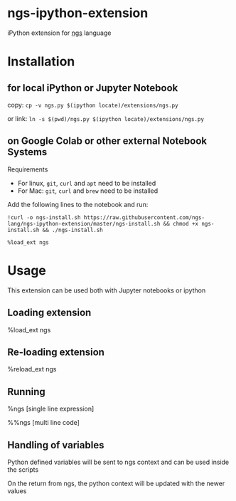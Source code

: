# ngs-ipython-extension
iPython extension for [ngs](https://github.com/ngs-lang/ngs) language

# Installation
## for local iPython or Jupyter Notebook
copy: `cp -v ngs.py $(ipython locate)/extensions/ngs.py`

or link: `ln -s $(pwd)/ngs.py $(ipython locate)/extensions/ngs.py`


## on Google Colab or other external Notebook Systems
Requirements
* For linux, `git`, `curl` and `apt` need to be installed
* For Mac: `git`, `curl` and `brew` need to be installed


Add the following lines to the notebook and run:

`!curl -o ngs-install.sh https://raw.githubusercontent.com/ngs-lang/ngs-ipython-extension/master/ngs-install.sh && chmod +x ngs-install.sh && ./ngs-install.sh`

`%load_ext ngs`


# Usage
This extension can be used both with Jupyter notebooks or ipython

## Loading extension
%load_ext ngs

## Re-loading extension
%reload_ext ngs

## Running
%ngs [single line expression]

%%ngs [multi line code]

## Handling of variables
Python defined variables will be sent to ngs context and can be used inside the scripts

On the return from ngs, the python context will be updated with the newer values